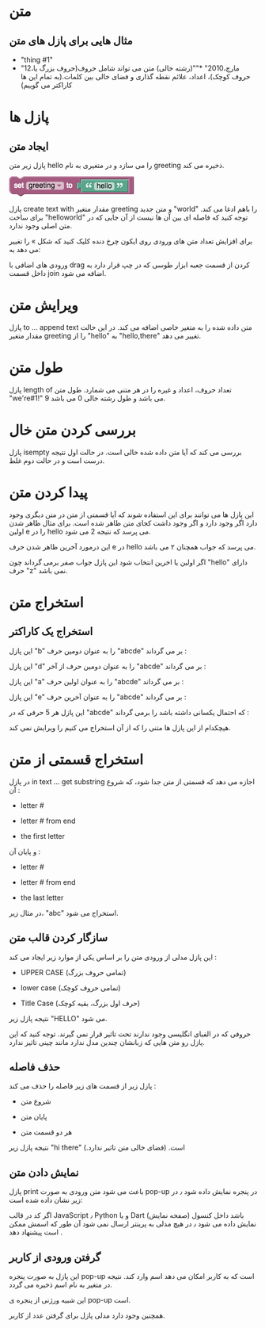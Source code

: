 # متن

## مثال هایی برای پازل های متن

* "thing #1"
* "12،مارچ،2010"
*""(رشته خالی)
متن می تواند شامل حروف(حروف بزرگ یا حروف کوچک)، اعداد، علائم نقطه گذاری و فضای خالی بین کلمات.(به تمام این ها کاراکتر می گوییم)


# پازل ها

## ایجاد متن

پازل زیر متن hello را می سازد و در متغیری به نام greeting ذخیره می کند.

![text-text](img/text-text.png)

پازل create text with مقدار متغیر greeting و متن جدید "world" را باهم ادغا می کند. برای ساخت "helloworld" توجه کنید که فاصله ای بین آن ها نیست از آن جایی که در متن اصلی وجود ندارد.



برای افزایش تعداد متن های ورودی روی ایکون چرخ دنده کلیک کنید که شکل » را تغییر می دهد به: 



ورودی های اضافی با drag کردن از قسمت جعبه ابزار طوسی که در چپ قرار دارد به داخل قسمت join اضافه می شود.

# ویرایش متن

پازل to ... append text متن داده شده را به متغیر خاصی اضافه می کند. در این حالت مقدار متغیر greeting را از "hello" به "hello,there" تغییر می دهد.



# طول متن

پازل length of تعداد حروف، اعداد و غیره را در هر متنی می شمارد. طول متن "we're#1!" 9 می باشد و طول رشته خالی 0 می باشد.





# بررسی کردن متن خال

پازل isempty بررسی می کند که آیا متن داده شده خالی است. در حالت اول نتیجه درست است و در حالت دوم غلط.





# پیدا کردن متن

این پازل ها می توانند برای این استفاده شوند که آیا قسمتی از متن در متن دیگری وجود دارد اگر وجود دارد و اگر وجود داشت کجای متن ظاهر شده است. برای مثال ظاهر شدن اولین e را در hello می پرسد که نتیجه 2 می شود.



این درمورد آخرین ظاهر شدن حرف e در hello می پرسد که جواب همچنان ۲ می باشد. 



اگر اولین یا اخرین انتخاب شود این پازل جواب صفر برمی گرداند چون "hello" دارای حرف "z" نمی باشد.



# استخراج متن

## استخراج یک کاراکتر

این پازل "b" را به عنوان دومین حرف "abcde" بر می گرداند :



این پازل "d" را به عنوان دومین حرف از آخر "abcde" بر می گرداند :



این پازل "a" را به عنوان اولین حرف "abcde" بر می گرداند :



این پازل "e" را به عنوان آخرین حرف "abcde" بر می گرداند :



این پازل هر 5 حرفی که در "abcde" که احتمال یکسانی داشته باشد را برمی گرداند :



هیچکدام از این پازل ها متنی را که از آن استخراج می کنیم را ویرایش نمی کند.

# استخراج قسمتی از متن

در پازل in text ... get substring اجازه می دهد که قسمتی از متن جدا شود، که شروع آن :

* letter #

* letter # from end

* the first letter

 و پایان آن :
 
 * letter #
 
 * letter # from end
 
 * the last letter

در مثال زیر، "abc" استخراج می شود.



## سازگار کردن قالب متن

این پازل مدلی از ورودی متن را بر اساس یکی از موارد زیر ایجاد می کند : 

* UPPER CASE (تمامی حروف بزرگ)

* lower case (تمامی حروف کوچک)

* Title Case (حرف اول بزرگ، بقیه کوچک)

نتیجه پازل زیر "HELLO" می شود.



حروفی که در الفبای انگلیسی وجود ندارند تحت تاثیر قرار نمی گیرند. توجه کنید که این پازل رو متن هایی که زبانشان چندین مدل ندارد مانند چینی تاثیر ندارد.

## حذف فاصله 

پازل زیر از قسمت های زیر فاصله را حذف می کند : 

* شروع متن

* پایان متن

* هر دو قسمت متن

نتیجه پازل زیر "hi  there" است.
(فضای خالی متن تاثیر ندارد.)

## نمایش دادن متن

پازل print باعث می شود متن ورودی به صورت pop-up در پنجره نمایش داده شود ٫ در زیر نشان داده شده است:

اگر کد در قالب JavaScript ٫ Python و یا Dart باشد داخل کنسول (صفحه نمایش) نمایش داده می شود  ٫ در هیچ مدلی به پرینتر ارسال نمی شود آن طور که اسمش ممکن است پیشنهاد دهد .  

## گرفتن ورودی از کاربر 

این پازل به صورت پنجره pop-up است که به کاربر امکان می دهد اسم وارد کند.  نتیجه در متغیر به نام اسم ذخیره می گردد.

این شبیه ورژنی از پنجره ی pop-up است.

همچنین وجود دارد مدلی پازل برای گرفتن عدد از کاربر.
